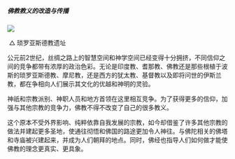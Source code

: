 ##### **佛教教义的改造与传播**

![](https://s3.bmp.ovh/imgs/2022/08/16/81d4c0badfc7224c.png)

​       △ 琐罗亚斯德教遗址

公元前2世纪，丝绸之路上的智慧空间和神学空间已经变得十分拥挤，不同信仰之间的竞争都带有浓厚的政治色彩。无论是印度教、耆那教、佛教还是那些根植于波斯的琐罗亚斯德教、摩尼教，还是西方的犹太教、基督教以及即将问世的伊斯兰教，都在争相向人们展示其文化的优越和神明的灵验。

神祇和宗教派别、神职人员和地方首领在这里相互竞争。为了获得更多的信仰，加强与其他宗教的竞争力，佛教不得不改变了自己的很多教义。

这个原本不受外界影响、纯粹依靠自我发展的宗教，如今却借鉴了许多其他宗教的做法并建起更多圣地，使通往彻悟和佛国的路途更加令人神往。与佛陀相关的佛塔和寺庙被兴建起来，并成为人们朝拜的地点。同时，佛经也指导人们如何做才能使佛教的理念更真实、更具象。
